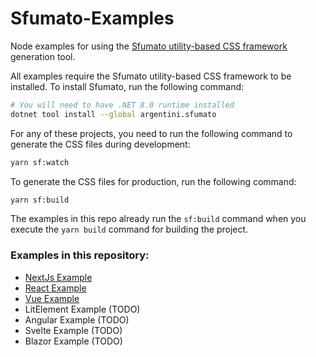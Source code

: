 # Sfumato-Examples

Node examples for using the [Sfumato utility-based CSS framework](https://github.com/argentini/Argentini.Sfumato) generation tool.

All examples require the Sfumato utility-based CSS framework to be installed. To install Sfumato, run the following command:

```bash
# You will need to have .NET 8.0 runtime installed
dotnet tool install --global argentini.sfumato
```

For any of these projects, you need to run the following command to generate the CSS files during development:

```bash
yarn sf:watch
```

To generate the CSS files for production, run the following command:

```bash
yarn sf:build
```

The examples in this repo already run the `sf:build` command when you execute the `yarn build` command for building the project.

### Examples in this repository:

- [NextJs Example](./nextjs-sfumato)
- [React Example](./react-sfumato)
- [Vue Example](./vue-sfumato)
- LitElement Example (TODO)
- Angular Example (TODO)
- Svelte Example (TODO)
- Blazor Example (TODO)